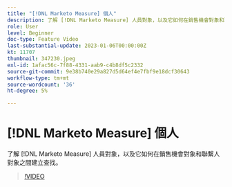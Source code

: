 ```yaml
---
title: "[!DNL Marketo Measure] 個人"
description: 了解 [!DNL Marketo Measure] 人員對象，以及它如何在銷售機會對象和聯繫人對象之間建立查找。
role: User
level: Beginner
doc-type: Feature Video
last-substantial-update: 2023-01-06T00:00:00Z
kt: 11707
thumbnail: 347230.jpeg
exl-id: 1afac56c-7f88-4331-aab9-c4b8df5c2332
source-git-commit: 9e38b740e29a827d5d64ef4e7fbf9e18dcf30643
workflow-type: tm+mt
source-wordcount: '36'
ht-degree: 5%

---
```


# [!DNL Marketo Measure] 個人

了解 [!DNL Marketo Measure] 人員對象，以及它如何在銷售機會對象和聯繫人對象之間建立查找。

>[!VIDEO](https://video.tv.adobe.com/v/347230/?quality=12&learn=on)
